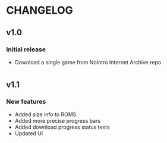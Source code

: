 # CHANGELOG
## v1.0
### Initial release
* Download a single game from NoIntro Internet Archive repo
#
## v1.1
### New features
* Added size info to ROMS
* Added more precise progress bars
* Added download progress status texts
* Updated UI
